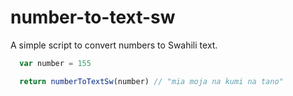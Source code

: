 # number-to-text-sw
A simple script to convert numbers to Swahili text.

```js
  var number = 155

  return numberToTextSw(number) // "mia moja na kumi na tano"
```